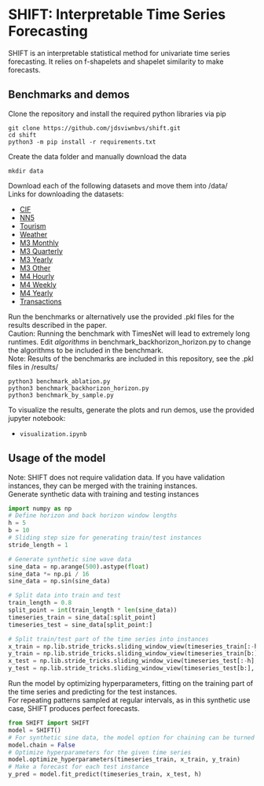 # SHIFT: Interpretable Time Series Forecasting

SHIFT is an interpretable statistical method for univariate time series forecasting. It relies on f-shapelets and shapelet similarity to make forecasts. 

## Benchmarks and demos
Clone the repository and install the required python libraries via pip

```shell
git clone https://github.com/jdsviwnbvs/shift.git
cd shift
python3 -m pip install -r requirements.txt
```

Create the data folder and manually download the data

```shell
mkdir data 
```

Download each of the following datasets and move them into /data/<br>
Links for downloading the datasets:

- [CIF](https://zenodo.org/record/4656042)
- [NN5](https://zenodo.org/record/4656117)
- [Tourism](https://zenodo.org/record/4656096)
- [Weather](https://www.kaggle.com/datasets/thedevastator/weather-prediction?select=weather_prediction_dataset.csv)
- [M3 Monthly](https://forvis.github.io/data/M3_monthly_TSTS.csv)
- [M3 Quarterly](https://forvis.github.io/data/M3_quarterly_TSTS.csv)
- [M3 Yearly](https://forvis.github.io/data/M3_yearly_TSTS.csv)
- [M3 Other](https://forvis.github.io/data/M3_other_TSTS.csv)
- [M4 Hourly](https://www.kaggle.com/datasets/yogesh94/m4-forecasting-competition-dataset?select=Hourly-train.csv)
- [M4 Weekly](https://www.kaggle.com/datasets/yogesh94/m4-forecasting-competition-dataset?select=Weekly-train.csv)
- [M4 Yearly](https://www.kaggle.com/datasets/yogesh94/m4-forecasting-competition-dataset?select=Yearly-train.csv)
- [Transactions](https://www.kaggle.com/competitions/store-sales-time-series-forecasting/data?select=transactions.csv)

Run the benchmarks or alternatively use the provided .pkl files for the results described in the paper.<br>
Caution: Running the benchmark with TimesNet will lead to extremely long runtimes. Edit *algorithms* in benchmark_backhorizon_horizon.py to change the algorithms to be included in the benchmark.<br>
Note: Results of the benchmarks are included in this repository, see the .pkl files in /results/

```shell
python3 benchmark_ablation.py
python3 benchmark_backhorizon_horizon.py
python3 benchmark_by_sample.py
```

To visualize the results, generate the plots and run demos, use the provided jupyter notebook:

- ```visualization.ipynb```

## Usage of the model

Note: SHIFT does not require validation data. If you have validation instances, they can be merged with the training instances.<br>
Generate synthetic data with training and testing instances

```python
import numpy as np
# Define horizon and back horizon window lengths
h = 5
b = 10
# Sliding step size for generating train/test instances
stride_length = 1

# Generate synthetic sine wave data
sine_data = np.arange(500).astype(float)
sine_data *= np.pi / 16
sine_data = np.sin(sine_data)

# Split data into train and test
train_length = 0.8
split_point = int(train_length * len(sine_data))
timeseries_train = sine_data[:split_point]
timeseries_test = sine_data[split_point:]

# Split train/test part of the time series into instances
x_train = np.lib.stride_tricks.sliding_window_view(timeseries_train[:-h], b)[::stride_length, :]
y_train = np.lib.stride_tricks.sliding_window_view(timeseries_train[b:], h)[::stride_length, :]
x_test = np.lib.stride_tricks.sliding_window_view(timeseries_test[:-h], b)[::stride_length, :]
y_test = np.lib.stride_tricks.sliding_window_view(timeseries_test[b:], h)[::stride_length, :]
```

Run the model by optimizing hyperparameters, fitting on the training part of the time series and predicting for the test instances.<br>
For repeating patterns sampled at regular intervals, as in this synthetic use case, SHIFT produces perfect forecasts.

```python
from SHIFT import SHIFT
model = SHIFT()
# For synthetic sine data, the model option for chaining can be turned off to increase speed and performance
model.chain = False
# Optimize hyperparameters for the given time series
model.optimize_hyperparameters(timeseries_train, x_train, y_train)
# Make a forecast for each test instance
y_pred = model.fit_predict(timeseries_train, x_test, h)
```